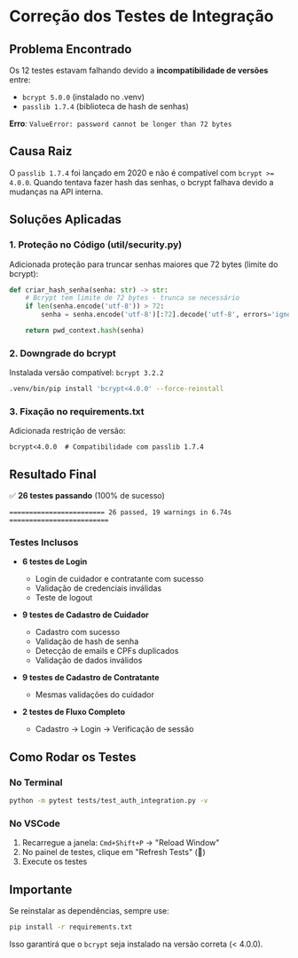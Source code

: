 # Correção dos Testes de Integração

## Problema Encontrado

Os 12 testes estavam falhando devido a **incompatibilidade de versões** entre:
- `bcrypt 5.0.0` (instalado no .venv)
- `passlib 1.7.4` (biblioteca de hash de senhas)

**Erro**: `ValueError: password cannot be longer than 72 bytes`

## Causa Raiz

O `passlib 1.7.4` foi lançado em 2020 e não é compatível com `bcrypt >= 4.0.0`. Quando tentava fazer hash das senhas, o bcrypt falhava devido a mudanças na API interna.

## Soluções Aplicadas

### 1. Proteção no Código (util/security.py)
Adicionada proteção para truncar senhas maiores que 72 bytes (limite do bcrypt):

```python
def criar_hash_senha(senha: str) -> str:
    # Bcrypt tem limite de 72 bytes - trunca se necessário
    if len(senha.encode('utf-8')) > 72:
        senha = senha.encode('utf-8')[:72].decode('utf-8', errors='ignore')

    return pwd_context.hash(senha)
```

### 2. Downgrade do bcrypt
Instalada versão compatível: `bcrypt 3.2.2`

```bash
.venv/bin/pip install 'bcrypt<4.0.0' --force-reinstall
```

### 3. Fixação no requirements.txt
Adicionada restrição de versão:

```
bcrypt<4.0.0  # Compatibilidade com passlib 1.7.4
```

## Resultado Final

✅ **26 testes passando** (100% de sucesso)

```
======================== 26 passed, 19 warnings in 6.74s =========================
```

### Testes Inclusos

- **6 testes de Login**
  - Login de cuidador e contratante com sucesso
  - Validação de credenciais inválidas
  - Teste de logout

- **9 testes de Cadastro de Cuidador**
  - Cadastro com sucesso
  - Validação de hash de senha
  - Detecção de emails e CPFs duplicados
  - Validação de dados inválidos

- **9 testes de Cadastro de Contratante**
  - Mesmas validações do cuidador

- **2 testes de Fluxo Completo**
  - Cadastro → Login → Verificação de sessão

## Como Rodar os Testes

### No Terminal
```bash
python -m pytest tests/test_auth_integration.py -v
```

### No VSCode
1. Recarregue a janela: `Cmd+Shift+P` → "Reload Window"
2. No painel de testes, clique em "Refresh Tests" (🔄)
3. Execute os testes

## Importante

Se reinstalar as dependências, sempre use:
```bash
pip install -r requirements.txt
```

Isso garantirá que o `bcrypt` seja instalado na versão correta (< 4.0.0).
